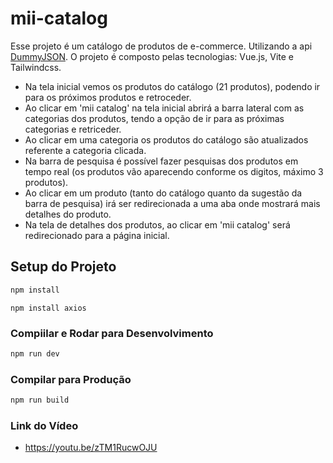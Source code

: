 # mii-catalog
Esse projeto é um catálogo de produtos de e-commerce. Utilizando a api [DummyJSON](https://dummyjson.com/).
O projeto é composto pelas tecnologias: Vue.js, Vite e Tailwindcss.

- Na tela inicial vemos os produtos do catálogo (21 produtos), podendo ir para os próximos produtos e retroceder.
- Ao clicar em 'mii catalog' na tela inicial abrirá a barra lateral com as categorias dos produtos, tendo a opção de ir para as próximas categorias e retriceder.
- Ao clicar em uma categoria os produtos do catálogo são atualizados referente a categoria clicada.
- Na barra de pesquisa é possível fazer pesquisas dos produtos em tempo real (os produtos vão aparecendo conforme os digitos, máximo 3 produtos).
- Ao clicar em um produto (tanto do catálogo quanto da sugestão da barra de pesquisa) irá ser redirecionada a uma aba onde mostrará mais detalhes do produto.
- Na tela de detalhes dos produtos, ao clicar em 'mii catalog' será redirecionado para a página inicial.
## Setup do Projeto
```sh
npm install
```
```
npm install axios
```
### Compiilar e Rodar para Desenvolvimento
```sh
npm run dev
```

### Compilar para Produção
```sh
npm run build
```

### Link do Vídeo
- https://youtu.be/zTM1RucwOJU
